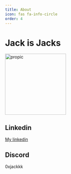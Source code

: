 ```yaml
---
title: About
icon: fas fa-info-circle
order: 4
---
```


# Jack is Jacks
<img src="https://github.com/0xJackmeister/0xJackmeister.github.io/assets/78603128/b76da97a-d684-48f5-8a37-2b47887f0391" alt="propic" width="200"/>

## Linkedin
[My linkedin](https://www.linkedin.com/in/jackmeister/)

## Discord
0xjackkk
